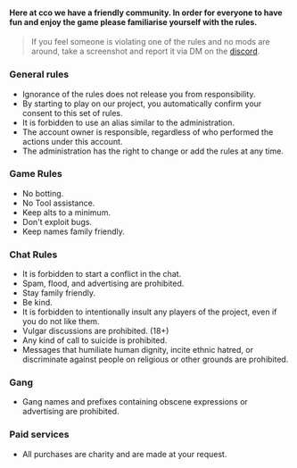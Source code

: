 

#### Here at cco we have a friendly community. In order for everyone to have fun and enjoy the game please familiarise yourself with the rules. 

> If you feel someone is violating one of the rules and no mods are around, take a screenshot and report it via DM on the [discord](https://discord.gg/JREx8xz).


### General rules
* Ignorance of the rules does not release you from responsibility. 
* By starting to play on our project, you automatically confirm your consent to this set of rules. 
* It is forbidden to use an alias similar to the administration.
* The account owner is responsible, regardless of who performed the actions under this account.
* The administration has the right to change or add the rules at any time.
### Game Rules
* No botting. 
* No Tool assistance.
* Keep alts to a minimum.
* Don't exploit bugs.
* Keep names family friendly.
### Chat Rules
* It is forbidden to start a conflict in the chat.
* Spam, flood, and advertising are prohibited.
* Stay family friendly.
* Be kind.
* It is forbidden to intentionally insult any players of the project, even if you do not like them.
* Vulgar discussions are prohibited. (18+)
* Any kind of call to suicide is prohibited.
* Messages that humiliate human dignity, incite ethnic hatred, or discriminate against people on religious or other grounds are prohibited.
### Gang
* Gang names and prefixes containing obscene expressions or advertising are prohibited.
### Paid services
* All purchases are charity and are made at your request.
